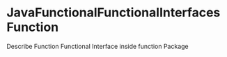 # JavaFunctionalFunctionalInterfacesFunction
Describe Function Functional Interface inside function Package 
